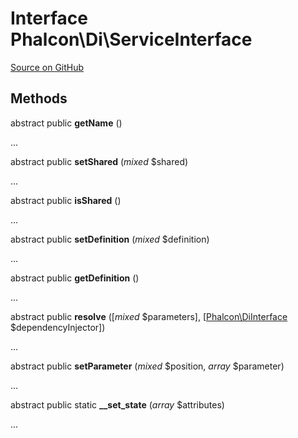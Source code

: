 # Interface **Phalcon\\Di\\ServiceInterface**

<a href="https://github.com/phalcon/cphalcon/blob/master/phalcon/di/serviceinterface.zep" class="btn btn-default btn-sm">Source on GitHub</a>

## Methods
abstract public  **getName** ()

...

abstract public  **setShared** (*mixed* $shared)

...

abstract public  **isShared** ()

...

abstract public  **setDefinition** (*mixed* $definition)

...

abstract public  **getDefinition** ()

...

abstract public  **resolve** ([*mixed* $parameters], [[Phalcon\DiInterface](/en/3.1.2/api/Phalcon_DiInterface) $dependencyInjector])

...

abstract public  **setParameter** (*mixed* $position, *array* $parameter)

...

abstract public static  **__set_state** (*array* $attributes)

...


